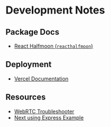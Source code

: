# Development Notes

## Package Docs

- [React Halfmoon (`reacthalfmoon`)](https://reacthalfmoon.github.io/)

## Deployment

- [Vercel Documentation](https://nextjs.org/docs/deployment#getting-started)

## Resources

- [WebRTC Troubleshooter](https://test.webrtc.org/)
- [Next using Express Example](https://github.com/vercel/next.js/tree/canary/examples/custom-server-express)
